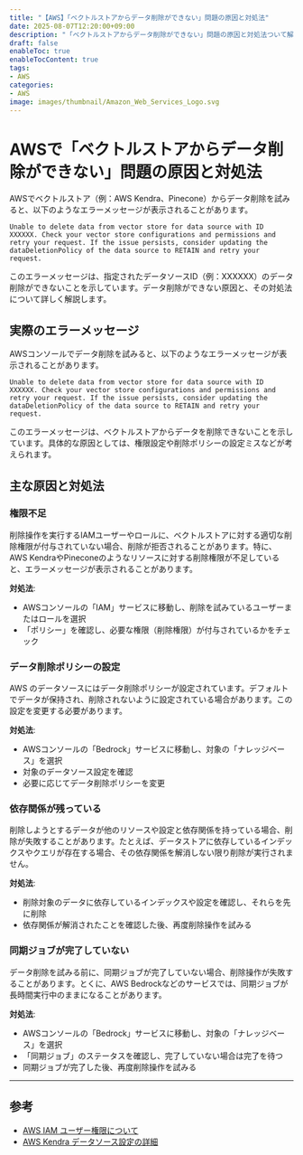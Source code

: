 ```yaml
---
title: "【AWS】「ベクトルストアからデータ削除ができない」問題の原因と対処法"
date: 2025-08-07T12:20:00+09:00
description: "「ベクトルストアからデータ削除ができない」問題の原因と対処法ついて解説します。"
draft: false
enableToc: true
enableTocContent: true
tags: 
- AWS
categories: 
- AWS
image: images/thumbnail/Amazon_Web_Services_Logo.svg
---
```


# AWSで「ベクトルストアからデータ削除ができない」問題の原因と対処法

AWSでベクトルストア（例：AWS Kendra、Pinecone）からデータ削除を試みると、以下のようなエラーメッセージが表示されることがあります。

```
Unable to delete data from vector store for data source with ID XXXXXX. Check your vector store configurations and permissions and retry your request. If the issue persists, consider updating the dataDeletionPolicy of the data source to RETAIN and retry your request.
```

このエラーメッセージは、指定されたデータソースID（例：XXXXXX）のデータ削除ができないことを示しています。データ削除ができない原因と、その対処法について詳しく解説します。

## 実際のエラーメッセージ

AWSコンソールでデータ削除を試みると、以下のようなエラーメッセージが表示されることがあります。

```
Unable to delete data from vector store for data source with ID XXXXXX. Check your vector store configurations and permissions and retry your request. If the issue persists, consider updating the dataDeletionPolicy of the data source to RETAIN and retry your request.
```

このエラーメッセージは、ベクトルストアからデータを削除できないことを示しています。具体的な原因としては、権限設定や削除ポリシーの設定ミスなどが考えられます。

## 主な原因と対処法

### **権限不足**

削除操作を実行するIAMユーザーやロールに、ベクトルストアに対する適切な削除権限が付与されていない場合、削除が拒否されることがあります。特に、AWS KendraやPineconeのようなリソースに対する削除権限が不足していると、エラーメッセージが表示されることがあります。

**対処法**:

* AWSコンソールの「IAM」サービスに移動し、削除を試みているユーザーまたはロールを選択
* 「ポリシー」を確認し、必要な権限（削除権限）が付与されているかをチェック

### データ削除ポリシーの設定

AWS のデータソースにはデータ削除ポリシーが設定されています。デフォルトでデータが保持され、削除されないように設定されている場合があります。この設定を変更する必要があります。

**対処法**:

* AWSコンソールの「Bedrock」サービスに移動し、対象の「ナレッジベース」を選択
* 対象のデータソース設定を確認
* 必要に応じてデータ削除ポリシーを変更

### **依存関係が残っている**

削除しようとするデータが他のリソースや設定と依存関係を持っている場合、削除が失敗することがあります。たとえば、データストアに依存しているインデックスやクエリが存在する場合、その依存関係を解消しない限り削除が実行されません。

**対処法**:

* 削除対象のデータに依存しているインデックスや設定を確認し、それらを先に削除
* 依存関係が解消されたことを確認した後、再度削除操作を試みる

### **同期ジョブが完了していない**

データ削除を試みる前に、同期ジョブが完了していない場合、削除操作が失敗することがあります。とくに、AWS Bedrockなどのサービスでは、同期ジョブが長時間実行中のままになることがあります。

**対処法**:

* AWSコンソールの「Bedrock」サービスに移動し、対象の「ナレッジベース」を選択
* 「同期ジョブ」のステータスを確認し、完了していない場合は完了を待つ
* 同期ジョブが完了した後、再度削除操作を試みる

---

## 参考

* <a href="https://docs.aws.amazon.com/IAM/latest/UserGuide/access_policies.html" target="_blank" rel="nofollow noopener">AWS IAM ユーザー権限について</a>
* <a href="https://docs.aws.amazon.com/kendra/latest/dg/data-source.html" target="_blank" rel="nofollow noopener">AWS Kendra データソース設定の詳細</a>
